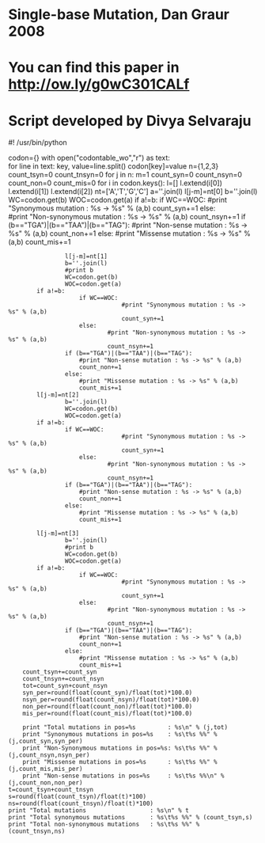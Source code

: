 # Single-base Mutation, Dan Graur 2008
# You can find this paper in http://ow.ly/g0wC301CALf
# Script developed by Divya Selvaraju

#! /usr/bin/python

codon={}
with open("codontable_wo","r") as text:  
	for line in text:
		key, value=line.split()
		codon[key]=value
	n={1,2,3}
	count_tsyn=0
	count_tnsyn=0
	for j in n:
		m=1
		count_syn=0
		count_nsyn=0
		count_non=0
		count_mis=0
		for i in codon.keys():
			l=[]
			l.extend(i[0])
			l.extend(i[1])
			l.extend(i[2])
			nt=['A','T','G','C']
			a=''.join(l)
			l[j-m]=nt[0]
			b=''.join(l)
			WC=codon.get(b)
			WOC=codon.get(a)
			if a!=b:
				if WC==WOC:
					#print "Synonymous mutation : %s -> %s" % (a,b)
					count_syn+=1
				else:	
					#print "Non-synonymous mutation : %s -> %s" % (a,b)
					count_nsyn+=1
					if (b=="TGA")|(b=="TAA")|(b=="TAG"):
						#print "Non-sense mutation : %s -> %s" % (a,b)
						count_non+=1
					else:
						#print "Missense mutation : %s -> %s" % (a,b)
						count_mis+=1
			
                	l[j-m]=nt[1]
                	b=''.join(l)
                	#print b
                	WC=codon.get(b)
                	WOC=codon.get(a)
			if a!=b:
                		if WC==WOC:
                                	#print "Synonymous mutation : %s -> %s" % (a,b)
                                	count_syn+=1
               			else:
                        		#print "Non-synonymous mutation : %s -> %s" % (a,b)
                        		count_nsyn+=1
					if (b=="TGA")|(b=="TAA")|(b=="TAG"):
						#print "Non-sense mutation : %s -> %s" % (a,b)
						count_non+=1
					else:
						#print "Missense mutation : %s -> %s" % (a,b)
						count_mis+=1
			l[j-m]=nt[2]
                	b=''.join(l)
                	WC=codon.get(b)
                	WOC=codon.get(a)
			if a!=b:
          			if WC==WOC:
                                	#print "Synonymous mutation : %s -> %s" % (a,b)
                                	count_syn+=1
                		else:
                        		#print "Non-synonymous mutation : %s -> %s" % (a,b)
                        		count_nsyn+=1
					if (b=="TGA")|(b=="TAA")|(b=="TAG"):
						#print "Non-sense mutation : %s -> %s" % (a,b)
						count_non+=1
					else:
						#print "Missense mutation : %s -> %s" % (a,b)
						count_mis+=1

			l[j-m]=nt[3]
                	b=''.join(l)
                	#print b
                	WC=codon.get(b)
                	WOC=codon.get(a)
			if a!=b:
                		if WC==WOC:
                                	#print "Synonymous mutation : %s -> %s" % (a,b)
                                	count_syn+=1
                		else:
                        		#print "Non-synonymous mutation : %s -> %s" % (a,b)
                        		count_nsyn+=1
					if (b=="TGA")|(b=="TAA")|(b=="TAG"):
						#print "Non-sense mutation : %s -> %s" % (a,b)
						count_non+=1
					else:
						#print "Missense mutation : %s -> %s" % (a,b)
						count_mis+=1
		count_tsyn+=count_syn
		count_tnsyn+=count_nsyn
		tot=count_syn+count_nsyn
		syn_per=round(float(count_syn)/float(tot)*100.0)
		nsyn_per=round(float(count_nsyn)/float(tot)*100.0)
		non_per=round(float(count_non)/float(tot)*100.0)
		mis_per=round(float(count_mis)/float(tot)*100.0)

		print "Total mutations in pos=%s         : %s\n" % (j,tot)
		print "Synonymous mutations in pos=%s    : %s\t%s %%" % (j,count_syn,syn_per)
		print "Non-Synonymous mutations in pos=%s: %s\t%s %%" % (j,count_nsyn,nsyn_per)
		print "Missense mutations in pos=%s      : %s\t%s %%" % (j,count_mis,mis_per)
		print "Non-sense mutations in pos=%s     : %s\t%s %%\n" % (j,count_non,non_per)
	t=count_tsyn+count_tnsyn
	s=round(float(count_tsyn)/float(t)*100)
	ns=round(float(count_tnsyn)/float(t)*100)		
	print "Total mutations                  : %s\n" % t
	print "Total synonymous mutations       : %s\t%s %%" % (count_tsyn,s)
	print "Total non-synonymous mutations   : %s\t%s %%" % (count_tnsyn,ns)
